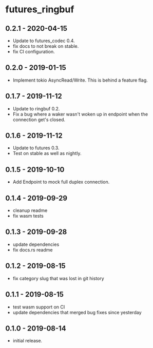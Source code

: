 # futures_ringbuf

## 0.2.1 - 2020-04-15

- Update to futures_codec 0.4.
- fix docs to not break on stable.
- fix CI configuration.

## 0.2.0 - 2019-01-15

- Implement tokio AsyncRead/Write. This is behind a feature flag.

## 0.1.7 - 2019-11-12

- Update to ringbuf 0.2.
- Fix a bug where a waker wasn't woken up in endpoint when the connection get's closed.

## 0.1.6 - 2019-11-12

- Update to futures 0.3.
- Test on stable as well as nightly.

## 0.1.5 - 2019-10-10

- Add Endpoint to mock full duplex connection.

## 0.1.4 - 2019-09-29

- cleanup readme
- fix wasm tests

## 0.1.3 - 2019-09-28

- update dependencies
- fix docs.rs readme

## 0.1.2 - 2019-08-15

- fix category slug that was lost in git history

## 0.1.1 - 2019-08-15

- test wasm support on CI
- update dependencies that merged bug fixes since yesterday

## 0.1.0 - 2019-08-14

- initial release.


